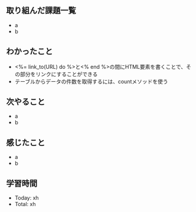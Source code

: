 ## 取り組んだ課題一覧
- a
- b
## わかったこと
- <%= link_to(URL) do %>と<% end %>の間にHTML要素を書くことで、その部分をリンクにすることができる
- テーブルからデータの件数を取得するには、countメソッドを使う
## 次やること
- a
- b
## 感じたこと
- a
- b
## 学習時間
- Today: xh
- Total: xh
